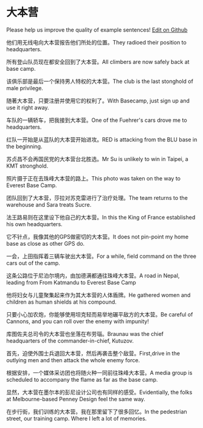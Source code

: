# 大本营

Please help us improve the quality of example sentences! [Edit on Github](https://github.com/jiyushe/jiyu-example-sentence-source/blob/main/chinese/dabenying.md)

<p><span class="chinese">他们用无线电向大本营报告他们所处的位置。</span><span class="english">They radioed their position to headquarters.</span></p>

<p><span class="chinese">所有登山队员现在都安全回到了大本营。</span><span class="english">All climbers are now safely back at base camp.</span></p>

<p><span class="chinese">该俱乐部是最后一个保持男人特权的大本营。</span><span class="english">The club is the last stonghold of male privilege.</span></p>

<p><span class="chinese">随著大本营，只要注册并使用它的权利了。</span><span class="english">With Basecamp, just sign up and use it right away.</span></p>

<p><span class="chinese">车队的一辆轿车，把我接到大本营。</span><span class="english">One of the Fuehrer's cars drove me to headquarters.</span></p>

<p><span class="chinese">红队一开始是从蓝队的大本营开始进攻。</span><span class="english">RED is attacking from the BLU base in the beginning.</span></p>

<p><span class="chinese">苏贞昌不会再国民党的大本营台北胜选。</span><span class="english">Mr Su is unlikely to win in Taipei, a KMT stronghold.</span></p>

<p><span class="chinese">照片摄于正在去珠峰大本营的路上。</span><span class="english">This photo was taken on the way to Everest Base Camp.</span></p>

<p><span class="chinese">团队回到了大本营，莎拉对苏克雷进行了治疗处理。</span><span class="english">The team returns to the warehouse and Sara treats Sucre.</span></p>

<p><span class="chinese">法王路易则在这里设下他自己的大本营。</span><span class="english">In this the King of France established his own headquarters.</span></p>

<p><span class="chinese">它不针点，我像其他的GPS做密切的大本营。</span><span class="english">It does not pin-point my home base as close as other GPS do.</span></p>

<p><span class="chinese">一会，上田指挥着三辆车驶出大本营。</span><span class="english">For a while, field command on the three cars out of the camp.</span></p>

<p><span class="chinese">这条公路位于尼泊尔境内，由加德满都通往珠峰大本营。</span><span class="english">A road in Nepal, leading from From Katmandu to Everest Base Camp</span></p>

<p><span class="chinese">他将妇女与儿童聚集起来作为其大本营的人体盾牌。</span><span class="english">He gathered women and children as human shields at his compound.</span></p>

<p><span class="chinese">只要小心加农炮，你能够使用坦克轻而易举地碾平敌方的大本营。</span><span class="english">Be careful of Cannons, and you can roll over the enemy with impunity!</span></p>

<p><span class="chinese">库图佐夫总司令的大本营也坐落在布劳瑙。</span><span class="english">Braunau was the chief headquarters of the commander-in-chief, Kutuzov.</span></p>

<p><span class="chinese">首先，迫使外围士兵退回大本营，然后再袭击整个敌营。</span><span class="english">First,drive in the outlying men and then attack the whole enemy force.</span></p>

<p><span class="chinese">根据安排，一个媒体采访团也将随火种一同前往珠峰大本营。</span><span class="english">A media group is scheduled to accompany the flame as far as the base camp.</span></p>

<p><span class="chinese">显然，大本营在墨尔本的彭尼设计公司也有同样的感受。</span><span class="english">Evidentially, the folks at Melbourne-based Penney Design feel the same way.</span></p>

<p><span class="chinese">在步行街，我们训练的大本营。我在那里留下了很多回忆。</span><span class="english">In the pedestrian street, our training camp. Where I left a lot of memories.</span></p>

